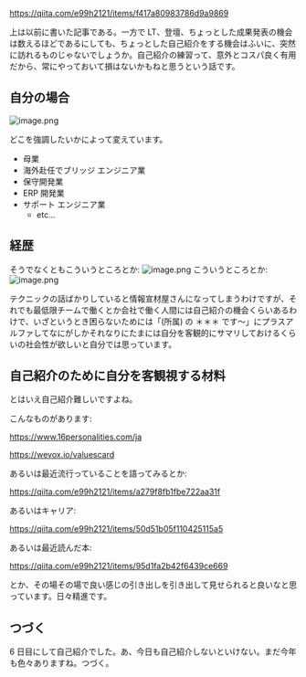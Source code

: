 https://qiita.com/e99h2121/items/f417a80983786d9a9869

上は以前に書いた記事である。一方で LT、登壇、ちょっとした成果発表の機会は数えるほどであるにしても、ちょっとした自己紹介をする機会はふいに、突然に訪れるものじゃないでしょうか。自己紹介の練習って、意外とコスパ良く有用だから、常にやっておいて損はないかもねと思うという話です。


## 自分の場合

![image.png](https://qiita-image-store.s3.ap-northeast-1.amazonaws.com/0/93824/7c682c72-9337-f607-81c1-d86b5fbaf283.png)

どこを強調したいかによって変えています。

- 母業
- 海外赴任でブリッジ エンジニア業
- 保守開発業
- ERP 開発業
- サポート エンジニア業
    - etc…


## 経歴

そうでなくともこういうところとか:
![image.png](https://qiita-image-store.s3.ap-northeast-1.amazonaws.com/0/93824/0e54bef6-7555-5e63-f9c9-664eb91f9f4f.png)
こういうところとか:
![image.png](https://qiita-image-store.s3.ap-northeast-1.amazonaws.com/0/93824/c44c18ef-c687-7163-2ded-0e88b36fc021.png)


テクニックの話ばかりしていると情報宣材屋さんになってしまうわけですが、それでも最低限チームで働くとか会社で働く人間には自己紹介の機会くらいあるわけで、いざというとき困らないためには「(所属) の ＊＊＊ です～」にプラスアルファしてなにがしかそれなりにたまには自分を客観的にサマリしておけるくらいの社会性が欲しいと自分では思っています。


## 自己紹介のために自分を客観視する材料

とはいえ自己紹介難しいですよね。

こんなものがあります:

https://www.16personalities.com/ja

https://wevox.io/valuescard

あるいは最近流行っていることを語ってみるとか:

https://qiita.com/e99h2121/items/a279f8fb1fbe722aa31f

あるいはキャリア:

https://qiita.com/e99h2121/items/50d51b05f110425115a5

あるいは最近読んだ本:

https://qiita.com/e99h2121/items/95d1fa2b42f6439ce669

とか、その場その場で良い感じの引き出しを引き出して見せられると良いなと思っています。日々精進です。


## つづく

6 日目にして自己紹介でした。あ、今日も自己紹介しないといけない。まだ今年も色々ありますね。つづく。
